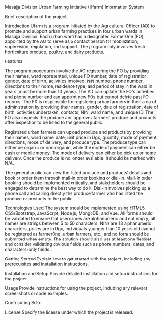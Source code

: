  Masajja Division Urban Farming Initiative (Ufarm) Information System

 Brief description of the project.

Introduction
Ufarm is a program initiated by the Agricultural Officer (AO) to promote and support urban farming practices in four urban wards in Masajja Division. Each urban ward has a designated FarmerOne (FO) appointed by the AO to serve as a contact person for mobilization, supervision, regulation, and support. The program only involves fresh horticulture produce, poultry, and dairy products.

Features

The program procedures involve the AO registering the FO by providing their names, ward represented, unique FO number, date of registration, gender, date of birth, activities involved, NIN number, phone number, directions to their home, residence type, and period of stay in the ward in years (must be more than 10 years). The AO can update the FO's activities and phone number and can appoint new FOs but cannot delete past FO records. The FO is responsible for registering urban farmers in their area of administration by providing their names, gender, date of registration, date of birth, activities undertaken, contacts, NIN, ward name, and unique ID. The FO also inspects the produce and approves farmers' produce and products after inspection to be listed to the general public.

Registered urban farmers can upload produce and products by providing their names, ward name, date, unit price in Ugx, quantity, mode of payment, directions, mode of delivery, and produce type. The produce type can either be organic or non-organic, while the mode of payment can either be cash or mobile money. The mode of delivery can either be pick up or home delivery. Once the produce is no longer available, it should be marked with N/A.

The general public can view the listed produce and products' details and book or order them through mail-in order booking or dial-in. Mail-in order booking should be implemented critically, and stakeholders should be engaged to determine the best way to do it. Dial-in involves picking up a phone call and calling directly the produce farmer who has listed the produce or products to the public.

Technologies Used
The system should be implemented using HTML5, CSS/Bootstrap, JavaScript, Node.js, MongoDB, and Vue. All forms should be validated to ensure that usernames are alphanumeric and not empty, all names are strings between 5 to 50 characters, NINs are 13 alphanumeric characters, prices are in Ugx, individuals younger than 10 years old cannot be registered as farmerOne, urban farmers, etc., and no form should be submitted when empty. The solution should also use at least one fieldset and consider validating obvious fields such as phone numbers, dates, and characters-only fields..

Getting Started
Explain how to get started with the project, including any prerequisites and installation instructions.

Installation and Setup
Provide detailed installation and setup instructions for the project.

Usage
Provide instructions for using the project, including any relevant screenshots or code examples.

Contributing
Solo.

License
Specify the license under which the project is released.
